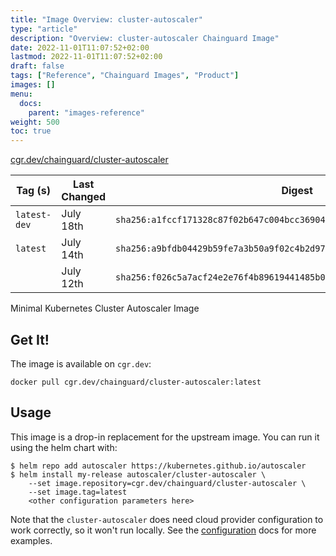 ```yaml
---
title: "Image Overview: cluster-autoscaler"
type: "article"
description: "Overview: cluster-autoscaler Chainguard Image"
date: 2022-11-01T11:07:52+02:00
lastmod: 2022-11-01T11:07:52+02:00
draft: false
tags: ["Reference", "Chainguard Images", "Product"]
images: []
menu:
  docs:
    parent: "images-reference"
weight: 500
toc: true
---
```


[cgr.dev/chainguard/cluster-autoscaler](https://github.com/chainguard-images/images/tree/main/images/cluster-autoscaler)

| Tag (s)       | Last Changed | Digest                                                                    |
|---------------|--------------|---------------------------------------------------------------------------|
|  `latest-dev` | July 18th    | `sha256:a1fccf171328c87f02b647c004bcc36904b305fa389cb4d9f5ec083e57abc07b` |
|  `latest`     | July 14th    | `sha256:a9bfdb04429b59fe7a3b50a9f02c4b2d973e52e1a0e557f1261145276fbdbeab` |
|               | July 12th    | `sha256:f026c5a7acf24e2e76f4b89619441485b07301940036197a819a5be19b3f611b` |



Minimal Kubernetes Cluster Autoscaler Image

## Get It!

The image is available on `cgr.dev`:

```
docker pull cgr.dev/chainguard/cluster-autoscaler:latest
```

## Usage

This image is a drop-in replacement for the upstream image.
You can run it using the helm chart with:

```shell
$ helm repo add autoscaler https://kubernetes.github.io/autoscaler
$ helm install my-release autoscaler/cluster-autoscaler \
    --set image.repository=cgr.dev/chainguard/cluster-autoscaler \
    --set image.tag=latest
    <other configuration parameters here>
```

Note that the `cluster-autoscaler` does need cloud provider configuration to work correctly, so it won't run locally.
See the [configuration](https://github.com/kubernetes/autoscaler/tree/master/charts/cluster-autoscaler) docs for more examples.

